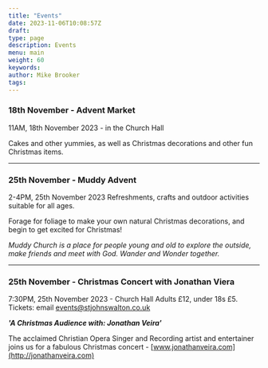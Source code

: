 ```yaml
---
title: "Events"
date: 2023-11-06T10:08:57Z
draft: 
type: page
description: Events
menu: main
weight: 60
keywords:
author: Mike Brooker 
tags: 
---
```


### 18th November - Advent Market
11AM, 18th November 2023 - in the Church Hall

Cakes and other yummies, as well as Christmas decorations and other fun Christmas items.


--- 

### 25th November - Muddy Advent 
2-4PM, 25th November 2023 
Refreshments, crafts and outdoor activities suitable for all ages. 

Forage for foliage to make your own natural Christmas decorations, and begin to get excited for Christmas!

*Muddy Church is a place for people young and old to explore the outside, make friends and meet with God. Wander and Wonder together.*


---
### 25th November - Christmas Concert with Jonathan Viera 
7:30PM, 25th November 2023 - Church Hall Adults £12, under 18s £5. Tickets: email events@stjohnswalton.co.uk

***'A Christmas Audience with: Jonathan Veira'***

The acclaimed Christian Opera Singer and Recording artist and entertainer joins us for a fabulous Christmas concert - [www.jonathanveira.com](http://jonathanveira.com)

